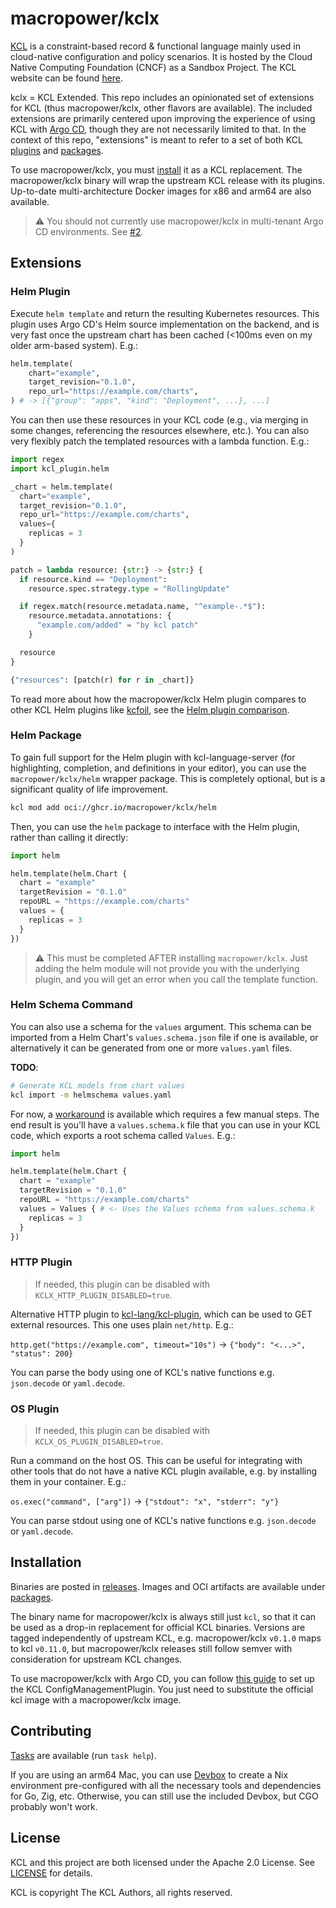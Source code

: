 # macropower/kclx

[KCL](https://github.com/kcl-lang/kcl) is a constraint-based record & functional language mainly used in cloud-native configuration and policy scenarios. It is hosted by the Cloud Native Computing Foundation (CNCF) as a Sandbox Project. The KCL website can be found [here](https://kcl-lang.io/).

kclx = KCL Extended. This repo includes an opinionated set of extensions for KCL (thus macropower/kclx, other flavors are available). The included extensions are primarily centered upon improving the experience of using KCL with [Argo CD](https://argoproj.github.io/cd/), though they are not necessarily limited to that. In the context of this repo, "extensions" is meant to refer to a set of both KCL [plugins](https://www.kcl-lang.io/docs/next/reference/plugin/overview) and [packages](https://www.kcl-lang.io/docs/next/user_docs/concepts/package-and-module).

To use macropower/kclx, you must [install](#installation) it as a KCL replacement. The macropower/kclx binary will wrap the upstream KCL release with its plugins. Up-to-date multi-architecture Docker images for x86 and arm64 are also available.

> :warning: You should not currently use macropower/kclx in multi-tenant Argo CD environments. See [#2](https://github.com/MacroPower/kclx/issues/2).

## Extensions

### Helm Plugin

Execute `helm template` and return the resulting Kubernetes resources. This plugin uses Argo CD's Helm source implementation on the backend, and is very fast once the upstream chart has been cached (<100ms even on my older arm-based system). E.g.:

```py
helm.template(
    chart="example",
    target_revision="0.1.0",
    repo_url="https://example.com/charts",
) # -> [{"group": "apps", "kind": "Deployment", ...}, ...]
```

You can then use these resources in your KCL code (e.g., via merging in some changes, referencing the resources elsewhere, etc.). You can also very flexibly patch the templated resources with a lambda function. E.g.:

```py
import regex
import kcl_plugin.helm

_chart = helm.template(
  chart="example",
  target_revision="0.1.0",
  repo_url="https://example.com/charts",
  values={
    replicas = 3
  }
)

patch = lambda resource: {str:} -> {str:} {
  if resource.kind == "Deployment":
    resource.spec.strategy.type = "RollingUpdate"

  if regex.match(resource.metadata.name, "^example-.*$"):
    resource.metadata.annotations: {
      "example.com/added" = "by kcl patch"
    }

  resource
}

{"resources": [patch(r) for r in _chart]}
```

To read more about how the macropower/kclx Helm plugin compares to other KCL Helm plugins like [kcfoil](https://github.com/cakehappens/kcfoil), see the [Helm plugin comparison](docs/helm_plugin_comparison.md).

### Helm Package

To gain full support for the Helm plugin with kcl-language-server (for highlighting, completion, and definitions in your editor), you can use the `macropower/kclx/helm` wrapper package. This is completely optional, but is a significant quality of life improvement.

```sh
kcl mod add oci://ghcr.io/macropower/kclx/helm
```

Then, you can use the `helm` package to interface with the Helm plugin, rather than calling it directly:

```py
import helm

helm.template(helm.Chart {
  chart = "example"
  targetRevision = "0.1.0"
  repoURL = "https://example.com/charts"
  values = {
    replicas = 3
  }
})
```

> :warning: This must be completed AFTER installing `macropower/kclx`. Just adding the helm module will not provide you with the underlying plugin, and you will get an error when you call the template function.

### Helm Schema Command

You can also use a schema for the `values` argument. This schema can be imported from a Helm Chart's `values.schema.json` file if one is available, or alternatively it can be generated from one or more `values.yaml` files.

**TODO**:

```bash
# Generate KCL models from chart values
kcl import -m helmschema values.yaml
```

For now, a [workaround](docs/helm_values_schema.md) is available which requires a few manual steps. The end result is you'll have a `values.schema.k` file that you can use in your KCL code, which exports a root schema called `Values`. E.g.:

```py
import helm

helm.template(helm.Chart {
  chart = "example"
  targetRevision = "0.1.0"
  repoURL = "https://example.com/charts"
  values = Values { # <- Uses the Values schema from values.schema.k
    replicas = 3
  }
})
```

### HTTP Plugin

> If needed, this plugin can be disabled with `KCLX_HTTP_PLUGIN_DISABLED=true`.

Alternative HTTP plugin to [kcl-lang/kcl-plugin](https://github.com/kcl-lang/kcl-plugin), which can be used to GET external resources. This one uses plain `net/http`. E.g.:

`http.get("https://example.com", timeout="10s")` -> `{"body": "<...>", "status": 200}`

You can parse the body using one of KCL's native functions e.g. `json.decode` or `yaml.decode`.

### OS Plugin

> If needed, this plugin can be disabled with `KCLX_OS_PLUGIN_DISABLED=true`.

Run a command on the host OS. This can be useful for integrating with other tools that do not have a native KCL plugin available, e.g. by installing them in your container. E.g.:

`os.exec("command", ["arg"])` -> `{"stdout": "x", "stderr": "y"}`

You can parse stdout using one of KCL's native functions e.g. `json.decode` or `yaml.decode`.

## Installation

Binaries are posted in [releases](https://github.com/MacroPower/kclx/releases). Images and OCI artifacts are available under [packages](https://github.com/MacroPower/kclx/pkgs/container/kclx).

The binary name for macropower/kclx is always still just `kcl`, so that it can be used as a drop-in replacement for official KCL binaries. Versions are tagged independently of upstream KCL, e.g. macropower/kclx `v0.1.0` maps to kcl `v0.11.0`, but macropower/kclx releases still follow semver with consideration for upstream KCL changes.

To use macropower/kclx with Argo CD, you can follow [this guide](https://www.kcl-lang.io/docs/user_docs/guides/gitops/gitops-quick-start) to set up the KCL ConfigManagementPlugin. You just need to substitute the official kcl image with a macropower/kclx image.

## Contributing

[Tasks](https://taskfile.dev) are available (run `task help`).

If you are using an arm64 Mac, you can use [Devbox](https://www.jetify.com/docs/devbox/) to create a Nix environment pre-configured with all the necessary tools and dependencies for Go, Zig, etc. Otherwise, you can still use the included Devbox, but CGO probably won't work.

## License

KCL and this project are both licensed under the Apache 2.0 License. See [LICENSE](LICENSE) for details.

KCL is copyright The KCL Authors, all rights reserved.
